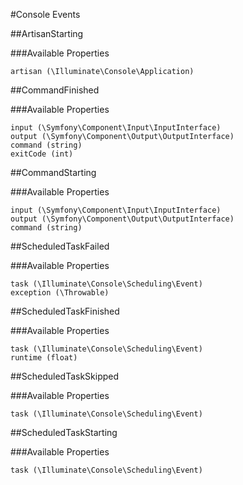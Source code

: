 #Console Events

##ArtisanStarting

###Available Properties

    artisan (\Illuminate\Console\Application)

##CommandFinished

###Available Properties

    input (\Symfony\Component\Input\InputInterface)
    output (\Symfony\Component\Output\OutputInterface)
    command (string)
    exitCode (int)

##CommandStarting

###Available Properties

    input (\Symfony\Component\Input\InputInterface)
    output (\Symfony\Component\Output\OutputInterface)
    command (string)

##ScheduledTaskFailed

###Available Properties

    task (\Illuminate\Console\Scheduling\Event)
    exception (\Throwable)

##ScheduledTaskFinished

###Available Properties

    task (\Illuminate\Console\Scheduling\Event)
    runtime (float)

##ScheduledTaskSkipped

###Available Properties

    task (\Illuminate\Console\Scheduling\Event)

##ScheduledTaskStarting

###Available Properties

    task (\Illuminate\Console\Scheduling\Event)
